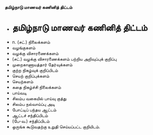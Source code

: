 **தமிழ்நாடு மாணவர் கணினித் திட்டம்**
- # தமிழ்நாடு மாணவர் கணினித் திட்டம்
- n. (சட்.) நிலைக்களம்
- வழங்குகளம்
- வழக்கு விசாரணைக்களம்
- (சட்.) வழக்கு விசாரணைக்களம் பற்றிய அறிவுப்புக் குறிப்பு
- முறைகாணாயத்தார் தேர்வுக்களம்
- குற்ற நிகழ்வுக் குறிப்பிடம்
- செயற் குறிப்புக்களம்
- செயற்களம்
- கதை நிகழ்ச்சி நிலைக்களம்
- பாய்வடி
- சிலம்ப வகையில் பாய்வு குத்து
- சிலம்ப நல்வாய்ப்பு அடி
- போட்டிப் பந்தய ஆட்டம்
- ஆட்டச் சந்திப்பிடம்
- (பே-வ.) சந்திப்பிடம்
- ஒருங்க கூடுவதற்கு உறுதி செய்யப்பட்ட குறியிடம்.

